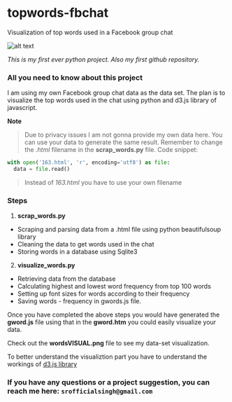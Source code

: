 # topwords-fbchat
Visualization of top words used in a Facebook group chat

![alt text](https://github.com/srijansingh21/topwords-fbchat/blob/master/wordsVISUAL.PNG "wordsVISUAL")

*This is my first ever python project. Also my first github repository.* 

### All you need to know about this project

I am using my own Facebook group chat data as the data set. The plan is to visualize the top words used in the chat using python and d3.js library of javascript.

**Note**
> Due to privacy issues I am not gonna provide my own data here. You can use your data to generate the same result. Remember to change the *.html* filename in the **scrap_words.py** file. Code snippet:

```python 
with open('163.html', 'r', encoding='utf8') as file:
  data = file.read() 
```

> Instead of *163.html* you have to use your own filename

### Steps

1. **scrap_words.py**
* Scraping and parsing data from a .html file using python beautifulsoup library
* Cleaning the data to get words used in the chat
* Storing words in a database using Sqlite3

2. **visualize_words.py**
* Retrieving data from the database 
* Calculating highest and lowest word frequency from top 100 words
* Setting up font sizes for words according to their frequency
* Saving words - frequency in gwords.js file.

Once you have completed the above steps you would have generated the **gword.js** file using that in the **gword.htm** you could easily visualize your data.

Check out the **wordsVISUAL.png** file to see my data-set visualization. 

To better understand the visualiztion part you have to understand the workings of [d3.js library](https://github.com/d3/d3/wiki)


### If you have any questions or a project suggestion, you can reach me here: `srofficialsingh@gmail.com`
